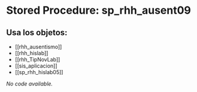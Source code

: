 # Stored Procedure: sp_rhh_ausent09

## Usa los objetos:
- [[rhh_ausentismo]]
- [[rhh_hislab]]
- [[rhh_TipNovLab]]
- [[sis_aplicacion]]
- [[sp_rhh_hislab05]]

*No code available.*
